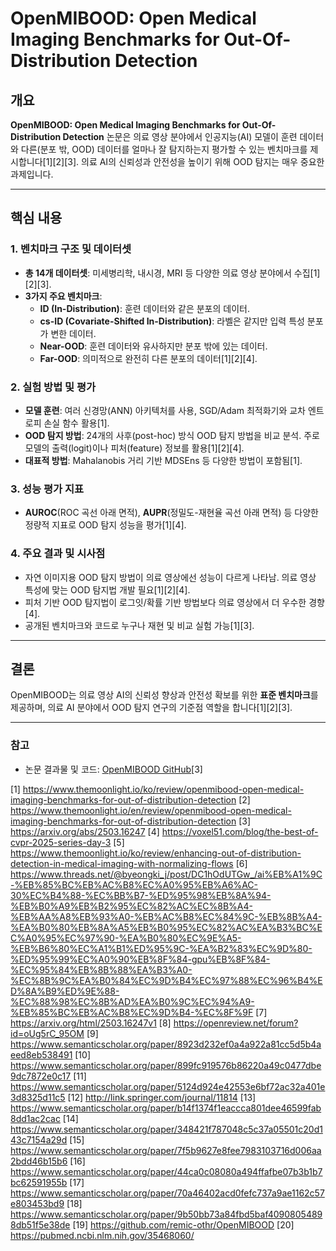 # OpenMIBOOD: Open Medical Imaging Benchmarks for Out-Of-Distribution Detection 

## 개요
**OpenMIBOOD: Open Medical Imaging Benchmarks for Out-Of-Distribution Detection** 논문은 의료 영상 분야에서 인공지능(AI) 모델이 훈련 데이터와 다른(분포 밖, OOD) 데이터를 얼마나 잘 탐지하는지 평가할 수 있는 벤치마크를 제시합니다[1][2][3]. 의료 AI의 신뢰성과 안전성을 높이기 위해 OOD 탐지는 매우 중요한 과제입니다.

---

## 핵심 내용

### 1. 벤치마크 구조 및 데이터셋
- **총 14개 데이터셋**: 미세병리학, 내시경, MRI 등 다양한 의료 영상 분야에서 수집[1][2][3].
- **3가지 주요 벤치마크**:
  - **ID (In-Distribution)**: 훈련 데이터와 같은 분포의 데이터.
  - **cs-ID (Covariate-Shifted In-Distribution)**: 라벨은 같지만 입력 특성 분포가 변한 데이터.
  - **Near-OOD**: 훈련 데이터와 유사하지만 분포 밖에 있는 데이터.
  - **Far-OOD**: 의미적으로 완전히 다른 분포의 데이터[1][2][4].

### 2. 실험 방법 및 평가
- **모델 훈련**: 여러 신경망(ANN) 아키텍처를 사용, SGD/Adam 최적화기와 교차 엔트로피 손실 함수 활용[1].
- **OOD 탐지 방법**: 24개의 사후(post-hoc) 방식 OOD 탐지 방법을 비교 분석. 주로 모델의 출력(logit)이나 피처(feature) 정보를 활용[1][2][4].
- **대표적 방법**: Mahalanobis 거리 기반 MDSEns 등 다양한 방법이 포함됨[1].

### 3. 성능 평가 지표
- **AUROC**(ROC 곡선 아래 면적), **AUPR**(정밀도-재현율 곡선 아래 면적) 등 다양한 정량적 지표로 OOD 탐지 성능을 평가[1][4].

### 4. 주요 결과 및 시사점
- 자연 이미지용 OOD 탐지 방법이 의료 영상에선 성능이 다르게 나타남. 의료 영상 특성에 맞는 OOD 탐지법 개발 필요[1][2][4].
- 피처 기반 OOD 탐지법이 로그잇/확률 기반 방법보다 의료 영상에서 더 우수한 경향[4].
- 공개된 벤치마크와 코드로 누구나 재현 및 비교 실험 가능[1][3].

---

## 결론
OpenMIBOOD는 의료 영상 AI의 신뢰성 향상과 안전성 확보를 위한 **표준 벤치마크**를 제공하며, 의료 AI 분야에서 OOD 탐지 연구의 기준점 역할을 합니다[1][2][3].

---

### 참고
- 논문 결과물 및 코드: [OpenMIBOOD GitHub](https://github.com/remic-othr/OpenMIBOOD)[3]

[1] https://www.themoonlight.io/ko/review/openmibood-open-medical-imaging-benchmarks-for-out-of-distribution-detection
[2] https://www.themoonlight.io/en/review/openmibood-open-medical-imaging-benchmarks-for-out-of-distribution-detection
[3] https://arxiv.org/abs/2503.16247
[4] https://voxel51.com/blog/the-best-of-cvpr-2025-series-day-3
[5] https://www.themoonlight.io/ko/review/enhancing-out-of-distribution-detection-in-medical-imaging-with-normalizing-flows
[6] https://www.threads.net/@byeongki_j/post/DC1hOdUTGw_/ai%EB%A1%9C-%EB%85%BC%EB%AC%B8%EC%A0%95%EB%A6%AC-30%EC%B4%88-%EC%BB%B7-%ED%95%98%EB%8A%94-%EB%B0%A9%EB%B2%95%EC%82%AC%EC%8B%A4-%EB%AA%A8%EB%93%A0-%EB%AC%B8%EC%84%9C-%EB%8B%A4-%EA%B0%80%EB%8A%A5%EB%B0%95%EC%82%AC%EA%B3%BC%EC%A0%95%EC%97%90-%EA%B0%80%EC%9E%A5-%EB%B6%80%EC%A1%B1%ED%95%9C-%EA%B2%83%EC%9D%80-%ED%95%99%EC%A0%90%EB%8F%84-gpu%EB%8F%84-%EC%95%84%EB%8B%88%EA%B3%A0-%EC%8B%9C%EA%B0%84%EC%9D%B4%EC%97%88%EC%96%B4%ED%8A%B9%ED%9E%88-%EC%88%98%EC%8B%AD%EA%B0%9C%EC%94%A9-%EB%85%BC%EB%AC%B8%EC%9D%B4-%EC%8F%9F
[7] https://arxiv.org/html/2503.16247v1
[8] https://openreview.net/forum?id=oUg5rC_95OM
[9] https://www.semanticscholar.org/paper/8923d232ef0a4a922a81cc5d5b4aeed8eb538491
[10] https://www.semanticscholar.org/paper/899fc919576b86220a49c0477dbe9dc7872e0c17
[11] https://www.semanticscholar.org/paper/5124d924e42553e6bf72ac32a401e3d8325d11c5
[12] http://link.springer.com/journal/11814
[13] https://www.semanticscholar.org/paper/b14f1374f1eaccca801dee46599fab8dd1ac2cac
[14] https://www.semanticscholar.org/paper/348421f787048c5c37a05501c20d143c7154a29d
[15] https://www.semanticscholar.org/paper/7f5b9627e8fee7983103716d006aa2bdd46b15b6
[16] https://www.semanticscholar.org/paper/44ca0c08080a494ffafbe07b3b1b7bc62591955b
[17] https://www.semanticscholar.org/paper/70a46402acd0fefc737a9ae1162c57e803453bd9
[18] https://www.semanticscholar.org/paper/9b50bb73a84fbd5baf40908054898db51f5e38de
[19] https://github.com/remic-othr/OpenMIBOOD
[20] https://pubmed.ncbi.nlm.nih.gov/35468060/
